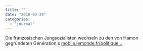 ```yaml
---
title: ""
date: "2018-03-24"
categories: 
  - "journal"
---
```


Die französischen Jungsozialisten wechseln zu den von Hamon gegründeten Génération.s [mobile.lemonde.fr/politique...](http://mobile.lemonde.fr/politique/article/2018/03/23/roxane-lundy-le-mouvement-des-jeunes-socialistes-va-prendre-son-independance-vis-a-vis-du-ps_5275628_823448.html)
